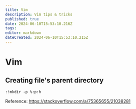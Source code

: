 ```yaml
---
title: Vim
description: Vim tips & tricks
published: true
date: 2024-06-10T15:53:10.216Z
tags: 
editor: markdown
dateCreated: 2024-06-10T15:53:10.215Z
---
```


# Vim
## Creating file's parent directory
```
:!mkdir -p %:p:h
```
Reference: https://stackoverflow.com/a/75365655/21038281